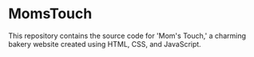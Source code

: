 # MomsTouch
This repository contains the source code for 'Mom's Touch,' a charming bakery website created using HTML, CSS, and JavaScript.
